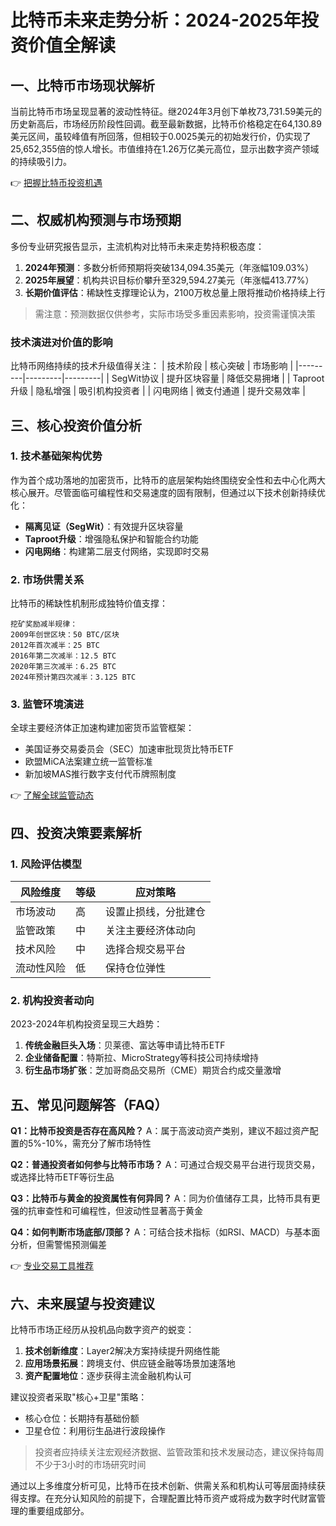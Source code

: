 # 比特币未来走势分析：2024-2025年投资价值全解读

## 一、比特币市场现状解析

当前比特币市场呈现显著的波动性特征。继2024年3月创下单枚73,731.59美元的历史新高后，市场经历阶段性回调。截至最新数据，比特币价格稳定在64,130.89美元区间，虽较峰值有所回落，但相较于0.0025美元的初始发行价，仍实现了25,652,355倍的惊人增长。市值维持在1.26万亿美元高位，显示出数字资产领域的持续吸引力。

👉 [把握比特币投资机遇](https://bit.ly/okx_welcome)

## 二、权威机构预测与市场预期

多份专业研究报告显示，主流机构对比特币未来走势持积极态度：
1. **2024年预测**：多数分析师预期将突破134,094.35美元（年涨幅109.03%）
2. **2025年展望**：机构共识目标价攀升至329,594.27美元（年涨幅413.77%）
3. **长期价值评估**：稀缺性支撑理论认为，2100万枚总量上限将推动价格持续上行

> 需注意：预测数据仅供参考，实际市场受多重因素影响，投资需谨慎决策

### 技术演进对价值的影响
比特币网络持续的技术升级值得关注：
| 技术阶段 | 核心突破 | 市场影响 |
|---------|---------|---------|
| SegWit协议 | 提升区块容量 | 降低交易拥堵 |
| Taproot升级 | 隐私增强 | 吸引机构投资者 |
| 闪电网络 | 微支付通道 | 提升交易效率 |

## 三、核心投资价值分析

### 1. 技术基础架构优势
作为首个成功落地的加密货币，比特币的底层架构始终围绕安全性和去中心化两大核心展开。尽管面临可编程性和交易速度的固有限制，但通过以下技术创新持续优化：
- **隔离见证（SegWit）**：有效提升区块容量
- **Taproot升级**：增强隐私保护和智能合约功能
- **闪电网络**：构建第二层支付网络，实现即时交易

### 2. 市场供需关系
比特币的稀缺性机制形成独特价值支撑：
```text
挖矿奖励减半规律：
2009年创世区块：50 BTC/区块
2012年首次减半：25 BTC
2016年第二次减半：12.5 BTC
2020年第三次减半：6.25 BTC
2024年预计第四次减半：3.125 BTC
```

### 3. 监管环境演进
全球主要经济体正加速构建加密货币监管框架：
- 美国证券交易委员会（SEC）加速审批现货比特币ETF
- 欧盟MiCA法案建立统一监管标准
- 新加坡MAS推行数字支付代币牌照制度

👉 [了解全球监管动态](https://bit.ly/okx_welcome)

## 四、投资决策要素解析

### 1. 风险评估模型
| 风险维度 | 等级 | 应对策略 |
|---------|------|----------|
| 市场波动 | 高   | 设置止损线，分批建仓 |
| 监管政策 | 中   | 关注主要经济体动向 |
| 技术风险 | 中   | 选择合规交易平台 |
| 流动性风险 | 低   | 保持仓位弹性 |

### 2. 机构投资者动向
2023-2024年机构投资呈现三大趋势：
1. **传统金融巨头入场**：贝莱德、富达等申请比特币ETF
2. **企业储备配置**：特斯拉、MicroStrategy等科技公司持续增持
3. **衍生品市场扩张**：芝加哥商品交易所（CME）期货合约成交量激增

## 五、常见问题解答（FAQ）

**Q1：比特币投资是否存在高风险？**
A：属于高波动资产类别，建议不超过资产配置的5%-10%，需充分了解市场特性

**Q2：普通投资者如何参与比特币市场？**
A：可通过合规交易平台进行现货交易，或选择比特币ETF等衍生品

**Q3：比特币与黄金的投资属性有何异同？**
A：同为价值储存工具，比特币具有更强的抗审查性和可编程性，但波动性显著高于黄金

**Q4：如何判断市场底部/顶部？**
A：可结合技术指标（如RSI、MACD）与基本面分析，但需警惕预测偏差

👉 [专业交易工具推荐](https://bit.ly/okx_welcome)

## 六、未来展望与投资建议

比特币市场正经历从投机品向数字资产的蜕变：
1. **技术创新维度**：Layer2解决方案持续提升网络性能
2. **应用场景拓展**：跨境支付、供应链金融等场景加速落地
3. **资产配置地位**：逐步获得主流金融机构认可

建议投资者采取"核心+卫星"策略：
- 核心仓位：长期持有基础份额
- 卫星仓位：利用衍生品进行波段操作

> 投资者应持续关注宏观经济数据、监管政策和技术发展动态，建议保持每周不少于3小时的市场研究时间

通过以上多维度分析可见，比特币在技术创新、供需关系和机构认可等层面持续获得支撑。在充分认知风险的前提下，合理配置比特币资产或将成为数字时代财富管理的重要组成部分。